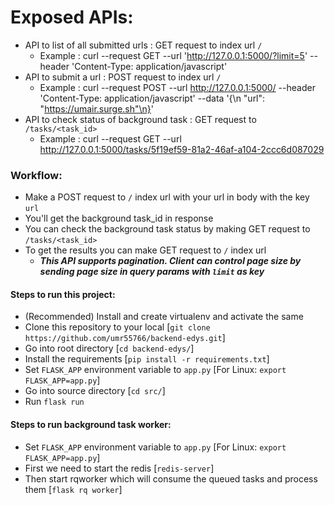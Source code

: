 # Exposed APIs:

- API to list of all submitted urls : GET request to index url `/`
  - Example : curl --request GET --url 'http://127.0.0.1:5000/?limit=5'  --header 'Content-Type: application/javascript'
- API to submit a url : POST request to index url `/`
  - Example : curl --request POST --url http://127.0.0.1:5000/ --header 'Content-Type: application/javascript' --data '{\n    "url": "https://umair.surge.sh"\n}'
- API to check status of background task : GET request to `/tasks/<task_id>`
  - Example : curl --request GET --url http://127.0.0.1:5000/tasks/5f19ef59-81a2-46af-a104-2ccc6d087029

### Workflow:

- Make a POST request to `/` index url with your url in body with the key `url`
- You'll get the background task_id in response
- You can check the background task status by making GET request to `/tasks/<task_id>`
- To get the results you can make GET request to `/` index url
   -  **_This API supports pagination. Client can control page size by sending page size in query params with `limit` as key_**


#### Steps to run this project:

- (Recommended) Install and create virtualenv and activate the same
- Clone this repository to your local [`git clone https://github.com/umr55766/backend-edys.git`]
- Go into root directory [`cd backend-edys/`]
- Install the requirements [`pip install -r requirements.txt`]
- Set `FLASK_APP` environment variable to `app.py` [For Linux: `export FLASK_APP=app.py`]
- Go into source directory [`cd src/`]
- Run `flask run`


#### Steps to run background task worker:

- Set `FLASK_APP` environment variable to `app.py` [For Linux: `export FLASK_APP=app.py`]
- First we need to start the redis [`redis-server`]
- Then start rqworker which will consume the queued tasks and process them [`flask rq worker`]
